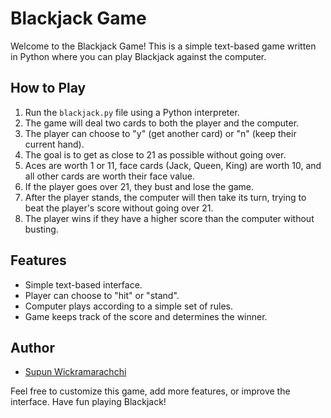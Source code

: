 # Blackjack Game

Welcome to the Blackjack Game! This is a simple text-based game written in Python where you can play Blackjack against the computer.

## How to Play
1. Run the `blackjack.py` file using a Python interpreter.
2. The game will deal two cards to both the player and the computer.
3. The player can choose to "y" (get another card) or "n" (keep their current hand).
4. The goal is to get as close to 21 as possible without going over.
5. Aces are worth 1 or 11, face cards (Jack, Queen, King) are worth 10, and all other cards are worth their face value.
6. If the player goes over 21, they bust and lose the game.
7. After the player stands, the computer will then take its turn, trying to beat the player's score without going over 21.
8. The player wins if they have a higher score than the computer without busting.

## Features
- Simple text-based interface.
- Player can choose to "hit" or "stand".
- Computer plays according to a simple set of rules.
- Game keeps track of the score and determines the winner.

## Author
- [Supun Wickramarachchi](https://github.com/supunwickramarachchi)

Feel free to customize this game, add more features, or improve the interface. Have fun playing Blackjack!
